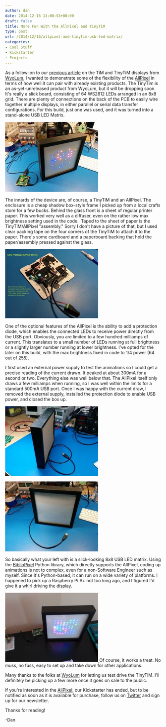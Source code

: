 ```yaml
---
author: dan
date: 2014-12-16 13:00:53+00:00
draft: false
title: More Fun With the AllPixel and TinyTiM
type: post
url: /2014/12/16/allpixel-and-tinytim-usb-led-matrix/
categories:
- Cool Stuff
- Kickstarter
- Projects
---
```


As a follow-on to our [previous article](/2014/11/24/sharing-among-the-community/) on the TiM and TinyTiM displays from [WyoLum](http://wyolum.com), I wanted to demonstrate some of the flexibility of the [AllPixel](/AllPixel) in terms of how well it can pair with already existing products. The TinyTim is an as-yet-unreleased product from WyoLum, but it will be dropping soon. It's really a slick board, consisting of 64 WS2812 LEDs arranged in an 8x8 grid. There are plenty of connections on the back of the PCB to easily wire together multiple displays, in either parallel or serial data transfer configurations. For this build, just one was used, and it was turned into a stand-alone USB LED Matrix.

[![TinyTim_RasPiAPlus](/wp-content/uploads/2014/12/TinyTim_RasPiAPlus-300x225.jpg)
](/wp-content/uploads/2014/12/TinyTim_RasPiAPlus.jpg)

<!-- more -->

The innards of the device are, of course, a TinyTiM and an AllPixel. The enclosure is a cheap shadow box-style frame I picked up from a local crafts store for a few bucks. Behind the glass front is a sheet of regular printer paper. This worked very well as a diffuser, even on the rather low max brightness setting used in the code.  Taped to the sheet of paper is the TinyTiM/AllPixel "assembly." Sorry I don't have a picture of that, but I used clear packing tape on the four corners of the TinyTiM to attach it to the paper. There's some cardboard and a paperboard backing that hold the paper/assembly pressed against the glass.

[![TinyTim_AllPixelMounted](/wp-content/uploads/2014/12/TinyTim_AllPixelMounted-300x222.jpg)
](/wp-content/uploads/2014/12/TinyTim_AllPixelMounted.jpg)

One of the optional features of the AllPixel is the ability to add a protection diode, which enables the connected LEDs to receive power directly from the USB port. Obviously, you are limited to a few hundred milliamps of current. This translates to a small number of LEDs running at full brightness or a slightly larger number running at lower brightness. I've opted for the later on this build, with the max brightness fixed in code to 1/4 power (64 out of 255).

I first used an external power supply to test the animations so I could get a precise reading of the current drawn. It peaked at about 300mA for a second or two. Everything else was well below that. The AllPixel itself only draws a few milliamps when running, so I was well within the limits for a standard 500mA USB port. Once I was happy with the current draw, I removed the external supply, installed the protection diode to enable USB power, and closed the box up.

[![TinyTim_Rear](/wp-content/uploads/2014/12/TinyTim_Rear-300x225.jpg)
](/wp-content/uploads/2014/12/TinyTim_Rear.jpg)

[![TinyTim_Front](/wp-content/uploads/2014/12/TinyTim_Front-300x225.jpg)
](/wp-content/uploads/2014/12/TinyTim_Front.jpg)

So basically what your left with is a slick-looking 8x8 USB LED matrix. Using the [BiblioPixel](https://github.com/ManiacalLabs/BiblioPixel) Python library, which directly supports the AllPixel, coding up animations is not to complex, even for a non-Software Engineer such as myself. Since it's Python-based, it can run on a wide variety of platforms. I happened to pick up a Raspberry Pi A+ not too long ago, and I figured I'd give it a whirl driving the display.

[![TinyTim_Final](/wp-content/uploads/2014/12/TinyTim_Final-300x222.jpg)
](/wp-content/uploads/2014/12/TinyTim_Final.jpg)
Of course, it works a treat. No muss, no fuss, easy to set up and take down for other applications.

Many thanks to the folks at [WyoLum](http://wyolum.com) for letting us test drive the TinyTiM. I'll definitely be picking up a few more once it goes on sale to the public.

If you're interested in the [AllPixel](/AllPixel), our Kickstarter has ended, but to be notified as soon as it is available for purchase, follow us on [Twitter](https://twitter.com/ManiacalLabs) and sign up for our newsletter.

Thanks for reading!

-Dan

